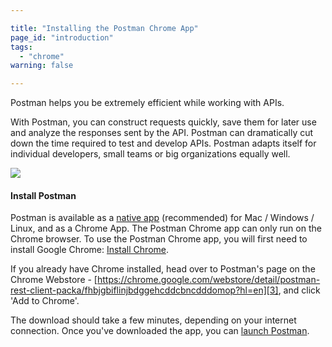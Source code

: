 ```yaml
---

title: "Installing the Postman Chrome App"
page_id: "introduction"
tags: 
  - "chrome"
warning: false

---
```


Postman helps you be extremely efficient while working with APIs.

With Postman, you can construct requests quickly, save them for later use and analyze the responses sent by the API. Postman can dramatically cut down the time required to test and develop APIs. Postman adapts itself for individual developers, small teams or big organizations equally well.

[![](https://www.postman.com/img/v1/docs/thumbs/1.png)
][0]

#### Install Postman

Postman is available as a [native app][1] (recommended) for Mac / Windows / Linux, and as a Chrome App. The Postman Chrome app can only run on the Chrome browser. To use the Postman Chrome app, you will first need to install Google Chrome:
[Install Chrome][2].

If you already have Chrome installed, head over to Postman's page on the Chrome Webstore - [https://chrome.google.com/webstore/detail/postman-rest-client-packa/fhbjgbiflinjbdggehcddcbncdddomop?hl=en][3], and click 'Add to Chrome'.

The download should take a few minutes, depending on your internet connection. Once you've downloaded the app, you can [launch Postman][4].


[0]: https://www.postman.com/img/v1/docs/source/1.png
[1]: https://www.postman.com/docs/install_native
[2]: http://www.google.com/chrome/
[3]: https://chrome.google.com/webstore/detail/postman-rest-client-packa/fhbjgbiflinjbdggehcddcbncdddomop?hl=en
[4]: https://www.postman.com/docs/launch
